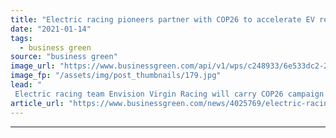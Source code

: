 ```yaml
---
title: "Electric racing pioneers partner with COP26 to accelerate EV revolution"
date: "2021-01-14"
tags: 
  - business green
source: "business green"
image_url: "https://www.businessgreen.com/api/v1/wps/c248933/6e533dc2-21fe-47c5-a844-eb01defc1c09/2/1-Carbon-neutral-Formula-E-team-Envision-Virgin-Racing-has-today-joined-forces-with-the-UN-s-COP26-summit-to-drive-the-EV-revolution-185x114.jpg"
image_fp: "/assets/img/post_thumbnails/179.jpg"
lead: "
 Electric racing team Envision Virgin Racing will carry COP26 campaign branding and run string of sustainability programmes around the world  ..."
article_url: "https://www.businessgreen.com/news/4025769/electric-racing-pioneers-partner-cop26-accelerate-ev-revolution"
---
```


---
